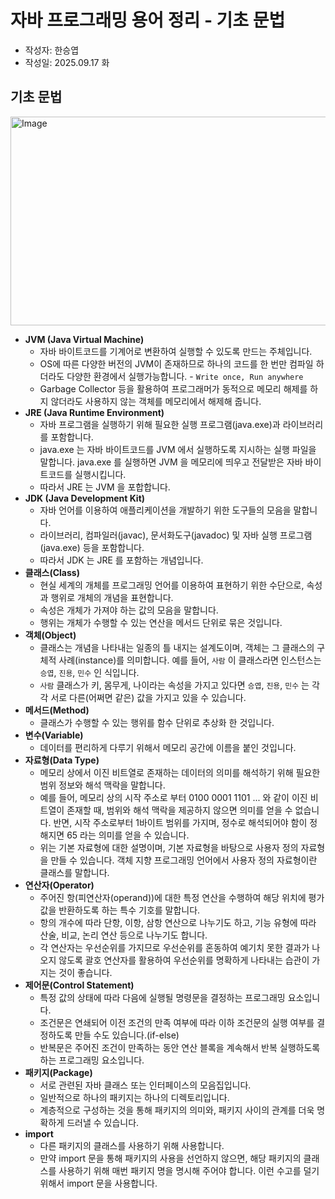 # 자바 프로그래밍 용어 정리 - 기초 문법

- 작성자: 한승엽
- 작성일: 2025.09.17 화

## 기초 문법
<img width="648" height="334" alt="Image" src="https://github.com/user-attachments/assets/4f69b1da-4358-4030-96cd-34b59e7d33de" />

- **JVM (Java Virtual Machine)**
  - 자바 바이트코드를 기계어로 변환하여 실행할 수 있도록 만드는 주체입니다.
  - OS에 따른 다양한 버전의 JVM이 존재하므로 하나의 코드를 한 번만 컴파일 하더라도 다양한 환경에서 실행가능합니다. - `Write once, Run anywhere`
  - Garbage Collector 등을 활용하여 프로그래머가 동적으로 메모리 해제를 하지 않더라도 사용하지 않는 객체를 메모리에서 해제해 줍니다.
- **JRE (Java Runtime Environment)**
  - 자바 프로그램을 실행하기 위해 필요한 실행 프로그램(java.exe)과 라이브러리를 포함합니다.
  - java.exe 는 자바 바이트코드를 JVM 에서 실행하도록 지시하는 실행 파일을 말합니다. java.exe 를 실행하면 JVM 을 메모리에 띄우고 전달받은 자바 바이트코드를 실행시킵니다.
  - 따라서 JRE 는 JVM 을 포합합니다.
- **JDK (Java Development Kit)**
  - 자바 언어를 이용하여 애플리케이션을 개발하기 위한 도구들의 모음을 말합니다.
  - 라이브러리, 컴파일러(javac), 문서화도구(javadoc) 및 자바 실행 프로그램(java.exe) 등을 포함합니다.
  - 따라서 JDK 는 JRE 를 포함하는 개념입니다.
- **클래스(Class)**
  - 현실 세계의 개체를 프로그래밍 언어를 이용하여 표현하기 위한 수단으로, 속성과 행위로 개체의 개념을 표현합니다.
  - 속성은 개체가 가져야 하는 값의 모음을 말합니다.
  - 행위는 개체가 수행할 수 있는 연산을 메서드 단위로 묶은 것입니다.
- **객체(Object)**
  - 클래스는 개념을 나타내는 일종의 틀 내지는 설계도이며, 객체는 그 클래스의 구체적 사례(instance)를 의미합니다. 예를 들어, `사람` 이 클래스라면 인스턴스는 `승엽`, `진용`, `민수` 인 식입니다.
  - `사람` 클래스가 키, 몸무게, 나이라는 속성을 가지고 있다면 `승엽`, `진용`, `민수` 는 각각 서로 다른(어쩌면 같은) 값을 가지고 있을 수 있습니다.
- **메서드(Method)**
  - 클래스가 수행할 수 있는 행위를 함수 단위로 추상화 한 것입니다.
- **변수(Variable)**
  - 데이터를 편리하게 다루기 위해서 메모리 공간에 이름을 붙인 것입니다.
- **자료형(Data Type)**
  - 메모리 상에서 이진 비트열로 존재하는 데이터의 의미를 해석하기 위해 필요한 범위 정보와 해석 맥락을 말합니다.
  - 예를 들어, 메모리 상의 시작 주소로 부터 0100 0001 1101 ... 와 같이 이진 비트열이 존재할 때, 범위와 해석 맥락을 제공하지 않으면 의미를 얻을 수 없습니다. 반면, 시작 주소로부터 1바이트 범위를 가지며, 정수로 해석되어야 함이 정해지면 65 라는 의미를 얻을 수 있습니다.
  - 위는 기본 자료형에 대한 설명이며, 기본 자료형을 바탕으로 사용자 정의 자료형을 만들 수 있습니다. 객체 지향 프로그래밍 언어에서 사용자 정의 자료형이란 클래스를 말합니다.
- **연산자(Operator)**
  - 주어진 항(피연산자(operand))에 대한 특정 연산을 수행하여 해당 위치에 평가값을 반환하도록 하는 특수 기호를 말합니다.
  - 항의 개수에 따라 단항, 이항, 삼항 연산으로 나누기도 하고, 기능 유형에 따라 산술, 비교, 논리 연산 등으로 나누기도 합니다.
  - 각 연산자는 우선순위를 가지므로 우선순위를 혼동하여 예기치 못한 결과가 나오지 않도록 괄호 연산자를 활용하여 우선순위를 명확하게 나타내는 습관이 가지는 것이 좋습니다.
- **제어문(Control Statement)**
  - 특정 값의 상태에 따라 다음에 실행될 명령문을 결정하는 프로그래밍 요소입니다.
  - 조건문은 연쇄되어 이전 조건의 만족 여부에 따라 이하 조건문의 실행 여부를 결정하도록 만들 수도 있습니다.(if-else)
  - 반복문은 주어진 조건이 만족하는 동안 연산 블록을 계속해서 반복 실행하도록 하는 프로그래밍 요소입니다.
- **패키지(Package)**
  - 서로 관련된 자바 클래스 또는 인터페이스의 모음집입니다.
  - 일반적으로 하나의 패키지는 하나의 디렉토리입니다.
  - 계층적으로 구성하는 것을 통해 패키지의 의미와, 패키지 사이의 관계를 더욱 명확하게 드러낼 수 있습니다.
- **import**
  - 다른 패키지의 클래스를 사용하기 위해 사용합니다.
  - 만약 import 문을 통해 패키지의 사용을 선언하지 않으면, 해당 패키지의 클래스를 사용하기 위해 매번 패키지 명을 명시해 주어야 합니다. 이런 수고를 덜기 위해서 import 문을 사용합니다.
